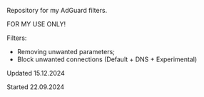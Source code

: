 Repository for my AdGuard filters.

FOR MY USE ONLY!

Filters:
- Removing unwanted parameters;
- Block unwanted connections (Default + DNS + Experimental)

Updated 15.12.2024

Started 22.09.2024
